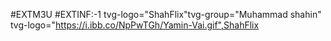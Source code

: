 #EXTM3U 
#EXTINF:-1 tvg-logo="ShahFlix"tvg-group="Muhammad shahin" tvg-logo="https://i.ibb.co/NpPwTGh/Yamin-Vai.gif",ShahFlix
